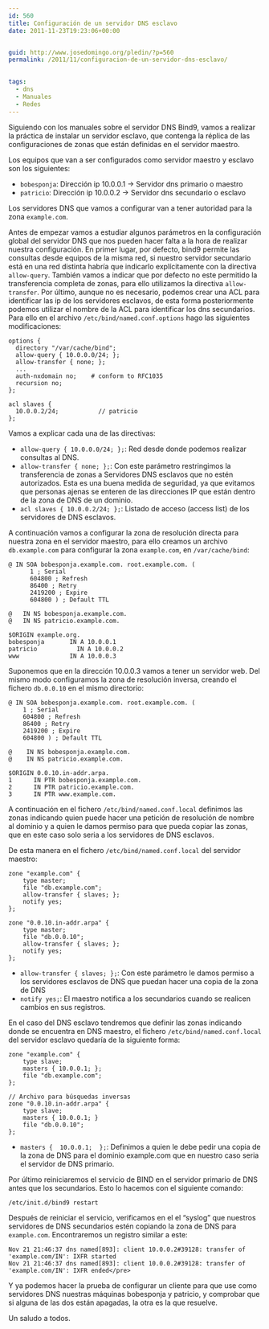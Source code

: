 ```yaml
---
id: 560
title: Configuración de un servidor DNS esclavo
date: 2011-11-23T19:23:06+00:00


guid: http://www.josedomingo.org/pledin/?p=560
permalink: /2011/11/configuracion-de-un-servidor-dns-esclavo/

  
tags:
  - dns
  - Manuales
  - Redes
---
```

Siguiendo con los manuales sobre el servidor DNS Bind9, vamos a realizar la práctica de instalar un servidor esclavo, que contenga la réplica de las configuraciones de zonas que están definidas en el servidor maestro.

Los equipos que van a ser configurados como servidor maestro y esclavo son los siguientes:

* `bobesponja`: Dirección ip 10.0.0.1 -> Servidor dns primario o maestro
* `patricio`: Dirección ip 10.0.0.2 -> Servidor dns secundario o esclavo

Los servidores DNS que vamos a configurar van a tener autoridad para la zona `example.com`.

Antes de empezar vamos a estudiar algunos parámetros en la configuración global del servidor DNS que nos pueden hacer falta a la hora de realizar nuestra configuración. En primer lugar, por defecto, bind9 permite las consultas desde equipos de la misma red, si nuestro servidor secundario está en una red distinta habría que indicarlo explícitamente con la directiva `allow-query`. También vamos a indicar que por defecto no este permitido la transferencia completa de zonas, para ello utilizamos la directiva `allow-transfer`. Por último, aunque no es necesario, podemos crear una ACL para identificar las ip de los servidores esclavos, de esta forma posteriormente podemos utilizar el nombre de la ACL para identificar los dns secundarios. Para ello en el archivo `/etc/bind/named.conf.options` hago las siguientes modificaciones:

    options {
      directory "/var/cache/bind";
      allow-query { 10.0.0.0/24; };
      allow-transfer { none; };
      ...
      auth-nxdomain no;    # conform to RFC1035
      recursion no;
    };

    acl slaves {
      10.0.0.2/24;           // patricio
    };

Vamos a explicar cada una de las directivas:

* `allow-query { 10.0.0.0/24; };`: Red desde donde podemos realizar consultas al DNS.
* `allow-transfer { none; };`: Con este parámetro restringimos la transferencia de zonas a Servidores DNS esclavos que no estén autorizados. Esta es una buena medida de seguridad, ya que evitamos que personas ajenas se enteren de las direcciones IP que están dentro de la zona de DNS de un dominio.
* `acl slaves { 10.0.0.2/24; };`: Listado de acceso (access list) de los servidores de DNS esclavos.

A continuación vamos a configurar la zona de resolución directa para nuestra zona en el servidor maestro, para ello creamos un archivo `db.example.com` para configurar la zona `example.com`, en `/var/cache/bind`:

    @ IN SOA bobesponja.example.com. root.example.com. (
          1 ; Serial
          604800 ; Refresh
          86400 ; Retry
          2419200 ; Expire
          604800 ) ; Default TTL

    @   IN NS bobesponja.example.com.
    @   IN NS patricio.example.com.

    $ORIGIN example.org.
    bobesponja       IN A 10.0.0.1
    patricio	       IN A 10.0.0.2
    www              IN A 10.0.0.3

Suponemos que en la dirección 10.0.0.3 vamos a tener un servidor web. Del mismo modo configuramos la zona de resolución inversa, creando el fichero `db.0.0.10` en el mismo directorio:

    @ IN SOA bobesponja.example.com. root.example.com. (
        1 ; Serial
        604800 ; Refresh
        86400 ; Retry
        2419200 ; Expire
        604800 ) ; Default TTL

    @    IN NS bobesponja.example.com.
    @    IN NS patricio.example.com.

    $ORIGIN 0.0.10.in-addr.arpa.
    1      IN PTR bobesponja.example.com.
    2      IN PTR patricio.example.com.
    3      IN PTR www.example.com.


A continuación en el fichero `/etc/bind/named.conf.local` definimos las zonas indicando quien puede hacer una petición de resolución de nombre al dominio y a quien le damos permiso para que pueda copiar las zonas, que en este caso solo seria a los servidores de DNS esclavos.

De esta manera en el fichero `/etc/bind/named.conf.local` del servidor maestro:

    zone "example.com" {
        type master;
        file "db.example.com";
        allow-transfer { slaves; };
        notify yes;
    };

    zone "0.0.10.in-addr.arpa" {
        type master;
        file "db.0.0.10";
        allow-transfer { slaves; };
        notify yes;
    };

* `allow-transfer { slaves; };`: Con este parámetro le damos permiso a los servidores esclavos de DNS que puedan hacer una copia de la zona de DNS
* `notify yes;`: El maestro notifica a los secundarios cuando se realicen cambios en sus registros.

En el caso del DNS esclavo tendremos que definir las zonas indicando donde se encuentra en DNS maestro, el fichero `/etc/bind/named.conf.local` del servidor esclavo quedaría de la siguiente forma:

    zone "example.com" {
        type slave;
        masters { 10.0.0.1; };
        file "db.example.com";
    };

    // Archivo para búsquedas inversas
    zone "0.0.10.in-addr.arpa" {
        type slave;
        masters { 10.0.0.1; }
        file "db.0.0.10";
    };

* `masters {  10.0.0.1;  };`: Definimos a quien le debe pedir una copia de la zona de DNS para el dominio example.com que en nuestro caso seria el servidor de DNS primario.

Por último reiniciaremos el servicio de BIND en el servidor primario de DNS antes que los secundarios. Esto lo hacemos con el siguiente comando:

    /etc/init.d/bind9 restart

Después de reiniciar el servicio, verificamos en el el “syslog” que nuestros servidores de DNS secundarios estén copiando la zona de DNS para `example.com`. Encontraremos un registro similar a este:


    Nov 21 21:46:37 dns named[893]: client 10.0.0.2#39128: transfer of 'example.com/IN': IXFR started
    Nov 21 21:46:37 dns named[893]: client 10.0.0.2#39128: transfer of 'example.com/IN': IXFR ended</pre>


Y ya podemos hacer la prueba de configurar un cliente para que use como servidores DNS nuestras máquinas bobesponja y patricio, y comprobar que si alguna de las dos están apagadas, la otra es la que resuelve.


Un saludo a todos.

<!-- AddThis Advanced Settings generic via filter on the_content -->

<!-- AddThis Share Buttons generic via filter on the_content -->